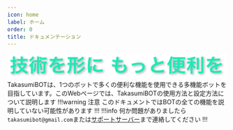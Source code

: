 ```yaml
---
icon: home
label: ホーム
order: 0
title: ドキュメンテーション
---
```

![](/assets/img/about.png)
TakasumiBOTは、1つのボットで多くの便利な機能を使用できる多機能ボットを目指しています。このWebページでは、TakasumiBOTの使用方法と設定方法について説明します
!!!warning 注意
このドキュメントではBOTの全ての機能を説明していない可能性があります
!!!
!!!info
何か問題がありましたら`takasumibot@gmail.com`または[サポートサーバー](https://discord.gg/NEesRdGQwD)まで連絡してください
!!!
